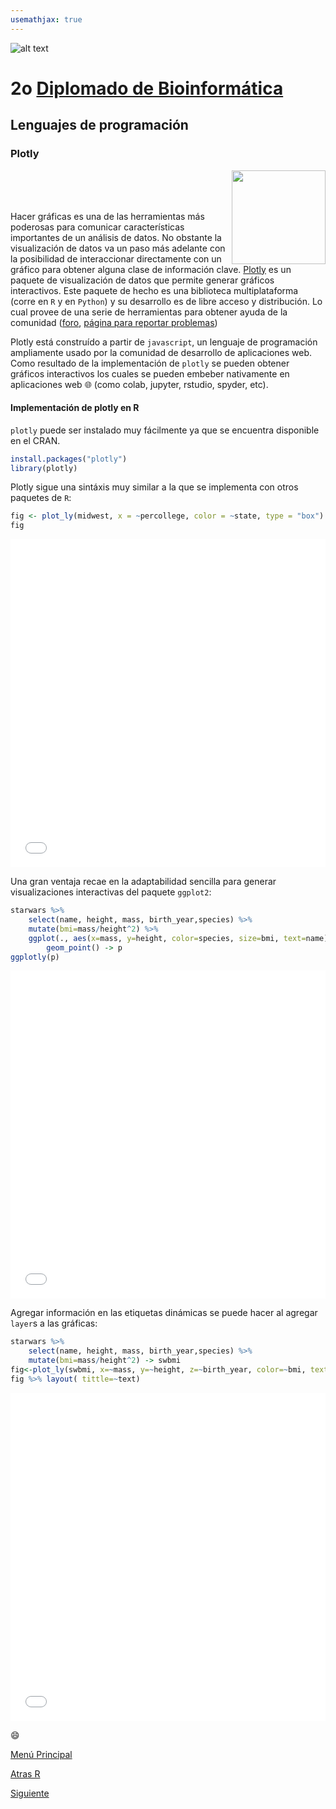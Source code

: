 ```yaml
---
usemathjax: true
---
```

![alt text](https://solariabiodata.com.mx/wp-content/uploads/2021/07/logo_red.png "Soluciones de Siguiente Generación")
# 2o [Diplomado de Bioinformática](./)

## Lenguajes de programación

### Plotly

<img src="https://plotly.com/all_static/images/plotly_graphing_libraries_1.png" width=150 align=right>
<br>
<br><br>

Hacer gráficas es una de las herramientas más poderosas para comunicar características importantes de un análisis de datos. No obstante la visualización de datos va un paso más adelante con la posibilidad de interaccionar directamente con un gráfico para obtener alguna clase de información clave. [Plotly](https://plotly.com/) es un paquete de visualización de datos que permite generar gráficos interactivos. Este paquete de hecho es una biblioteca multiplataforma (corre en `R` y en `Python`) y su desarrollo es de libre acceso y distribución. Lo cual provee de una serie de herramientas para obtener ayuda de la comunidad ([foro](https://community.plotly.com/), [página para reportar problemas](https://github.com/ropensci/plotly/issues))

Plotly está construído a partir de `javascript`, un lenguaje de programación ampliamente usado por la comunidad de desarrollo de aplicaciones web. Como resultado de la implementación de `plotly` se pueden obtener gráficos interactivos los cuales se pueden embeber nativamente en aplicaciones web 🌐 (como colab, jupyter, rstudio, spyder, etc).

#### Implementación de plotly en R

`plotly` puede ser instalado muy fácilmente ya que se encuentra disponible en el CRAN.

```R
install.packages("plotly")
library(plotly)
```

Plotly sigue una sintáxis muy similar a la que se implementa con otros paquetes de `R`:

```R
fig <- plot_ly(midwest, x = ~percollege, color = ~state, type = "box")
fig
```

<iframe id="igraph" scrolling="no" style="border:none;" seamless="seamless" src="violinStatesMidwest.html" height="525" width="100%"></iframe>

Una gran ventaja recae en la adaptabilidad sencilla para generar visualizaciones interactivas del paquete `ggplot2`:

```R
starwars %>% 
    select(name, height, mass, birth_year,species) %>% 
    mutate(bmi=mass/height^2) %>% 
    ggplot(., aes(x=mass, y=height, color=species, size=bmi, text=name)) + 
        geom_point() -> p
ggplotly(p)
```

<iframe id="igraph" scrolling="no" style="border:none;" seamless="seamless" src="ggplotlySW.html" height="525" width="100%"></iframe>


Agregar información en las etiquetas dinámicas se puede hacer al agregar `layer`s a las gráficas:

```R
starwars %>% 
    select(name, height, mass, birth_year,species) %>% 
    mutate(bmi=mass/height^2) -> swbmi
fig<-plot_ly(swbmi, x=~mass, y=~height, z=~birth_year, color=~bmi, text=~species, text2=~name)
fig %>% layout( tittle=~text)
```

<iframe id="igraph" scrolling="no" style="border:none;" seamless="seamless" src="starwars.html" height="525" width="100%"></iframe>

😄

[Menú Principal](./)

[Atras R](./plottingR)

[Siguiente](./#)
